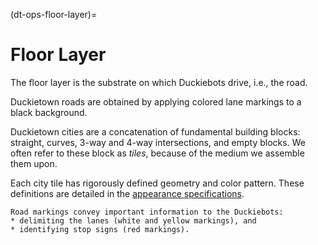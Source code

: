 (dt-ops-floor-layer)=
# Floor Layer 

The floor layer is the substrate on which Duckiebots drive, i.e., the road.

Duckietown roads are obtained by applying colored lane markings to a black background. 

Duckietown cities are a concatenation of fundamental building blocks: straight, curves, 3-way and 4-way intersections, and empty blocks. We often refer to these block as _tiles_, because of the medium we assemble them upon.

Each city tile has rigorously defined geometry and color pattern. These definitions are detailed in the [appearance specifications](dt-ops-appearance-specifications).

```{note}
Road markings convey important information to the Duckiebots: 
* delimiting the lanes (white and yellow markings), and
* identifying stop signs (red markings). 
```



